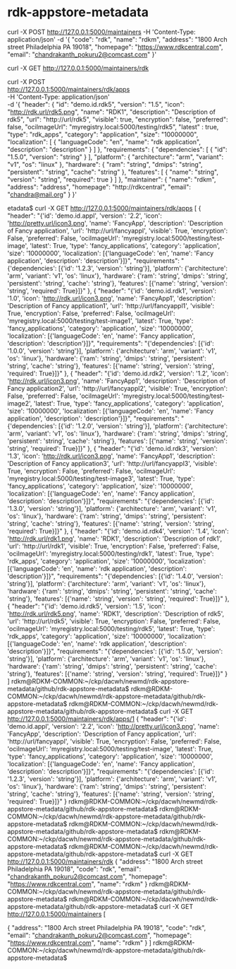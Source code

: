 # rdk-appstore-metadata
curl -X POST   http://127.0.0.1:5000/maintainers   -H 'Content-Type: application/json'   -d '{
          "code": "rdk",
           "name": "rdkm",
           "address": "1800 Arch street Philadelphia PA 19018",
          "homepage": "https://www.rdkcentral.com",
          "email": "chandrakanth_pokuru2@comcast.com"
     }'


 curl -X GET   http://127.0.0.1:5000/maintainers/rdk


 curl -X POST \
  http://127.0.0.1:5000/maintainers/rdk/apps \
  -H 'Content-Type: application/json' \
  -d '{
        "header": {
            "id": "demo.id.rdk5",
            "version": "1.5",
            "icon": "http://rdk.url/rdk5.png",
            "name": "RDK1",
            "description": "Description of rdk5",
            "url": "http://url/rdk5",
            "visible": true,
            "encryption": false,
            "preferred": false,
            "ociImageUrl": "myregistry.local:5000/testing/rdk5",
            "latest" : true,
            "type": "rdk_apps",
            "category": "application",
            "size": "10000000",
            "localization": [
                {
                    "languageCode": "en",
                    "name": "rdk application",
                    "description": "description"
                }
            ]
        },
        "requirements": {
            "dependencies": [
                {
                    "id": "1.5.0",
                    "version": "string"
                }
            ],
            "platform": {
                "architecture": "arm",
                "variant": "v1",
                "os": "linux"
            },
            "hardware": {
                "ram": "string",
                "dmips": "string",
                "persistent": "string",
                "cache": "string"
            },
            "features": [
                {
                    "name": "string",
                    "version": "string",
                    "required": true
                }
            ]
        },
        "maintainer": {
            "name": "rdkm",
            "address": "address",
            "homepage": "http://rdkcentral",
            "email": "chandra@mail.org"
        }
    }'



etadata$ curl -X GET   http://127.0.0.1:5000/maintainers/rdk/apps
[
  {
    "header": "{'id': 'demo.id.appl', 'version': '2.2', 'icon': 'http://pretty.url/icon3.png', 'name': 'FancyApp', 'description': 'Description of Fancy application', 'url': 'http://url/fancyappl', 'visible': True, 'encryption': False, 'preferred': False, 'ociImageUrl': 'myregistry.local:5000/testing/test-image', 'latest': True, 'type': 'fancy_applications', 'category': 'application', 'size': '10000000', 'localization': [{'languageCode': 'en', 'name': 'Fancy application', 'description': 'description'}]}",
    "requirements": "{'dependencies': [{'id': '1.2.3', 'version': 'string'}], 'platform': {'architecture': 'arm', 'variant': 'v1', 'os': 'linux'}, 'hardware': {'ram': 'string', 'dmips': 'string', 'persistent': 'string', 'cache': 'string'}, 'features': [{'name': 'string', 'version': 'string', 'required': True}]}"
  },
  {
    "header": "{'id': 'demo.id.rdk1', 'version': '1.0', 'icon': 'http://rdk.url/icon3.png', 'name': 'FancyApp1', 'description': 'Description of Fancy application1', 'url': 'http://url/fancyappl1', 'visible': True, 'encryption': False, 'preferred': False, 'ociImageUrl': 'myregistry.local:5000/testing/test-image1', 'latest': True, 'type': 'fancy_applications', 'category': 'application', 'size': '10000000', 'localization': [{'languageCode': 'en', 'name': 'Fancy application', 'description': 'description'}]}",
    "requirements": "{'dependencies': [{'id': '1.0.0', 'version': 'string'}], 'platform': {'architecture': 'arm', 'variant': 'v1', 'os': 'linux'}, 'hardware': {'ram': 'string', 'dmips': 'string', 'persistent': 'string', 'cache': 'string'}, 'features': [{'name': 'string', 'version': 'string', 'required': True}]}"
  },
  {
    "header": "{'id': 'demo.id.rdk2', 'version': '1.2', 'icon': 'http://rdk.url/icon3.png', 'name': 'FancyApp1', 'description': 'Description of Fancy application2', 'url': 'http://url/fancyappl2', 'visible': True, 'encryption': False, 'preferred': False, 'ociImageUrl': 'myregistry.local:5000/testing/test-image2', 'latest': True, 'type': 'fancy_applications', 'category': 'application', 'size': '10000000', 'localization': [{'languageCode': 'en', 'name': 'Fancy application', 'description': 'description'}]}",
    "requirements": "{'dependencies': [{'id': '1.2.0', 'version': 'string'}], 'platform': {'architecture': 'arm', 'variant': 'v1', 'os': 'linux'}, 'hardware': {'ram': 'string', 'dmips': 'string', 'persistent': 'string', 'cache': 'string'}, 'features': [{'name': 'string', 'version': 'string', 'required': True}]}"
  },
  {
    "header": "{'id': 'demo.id.rdk3', 'version': '1.3', 'icon': 'http://rdk.url/icon3.png', 'name': 'FancyApp1', 'description': 'Description of Fancy application3', 'url': 'http://url/fancyappl3', 'visible': True, 'encryption': False, 'preferred': False, 'ociImageUrl': 'myregistry.local:5000/testing/test-image3', 'latest': True, 'type': 'fancy_applications', 'category': 'application', 'size': '10000000', 'localization': [{'languageCode': 'en', 'name': 'Fancy application', 'description': 'description'}]}",
    "requirements": "{'dependencies': [{'id': '1.3.0', 'version': 'string'}], 'platform': {'architecture': 'arm', 'variant': 'v1', 'os': 'linux'}, 'hardware': {'ram': 'string', 'dmips': 'string', 'persistent': 'string', 'cache': 'string'}, 'features': [{'name': 'string', 'version': 'string', 'required': True}]}"
  },
  {
    "header": "{'id': 'demo.id.rdk4', 'version': '1.4', 'icon': 'http://rdk.url/rdk1.png', 'name': 'RDK1', 'description': 'Description of rdk1', 'url': 'http://url/rdk1', 'visible': True, 'encryption': False, 'preferred': False, 'ociImageUrl': 'myregistry.local:5000/testing/rdk1', 'latest': True, 'type': 'rdk_apps', 'category': 'application', 'size': '10000000', 'localization': [{'languageCode': 'en', 'name': 'rdk application', 'description': 'description'}]}",
    "requirements": "{'dependencies': [{'id': '1.4.0', 'version': 'string'}], 'platform': {'architecture': 'arm', 'variant': 'v1', 'os': 'linux'}, 'hardware': {'ram': 'string', 'dmips': 'string', 'persistent': 'string', 'cache': 'string'}, 'features': [{'name': 'string', 'version': 'string', 'required': True}]}"
  },
  {
    "header": "{'id': 'demo.id.rdk5', 'version': '1.5', 'icon': 'http://rdk.url/rdk5.png', 'name': 'RDK1', 'description': 'Description of rdk5', 'url': 'http://url/rdk5', 'visible': True, 'encryption': False, 'preferred': False, 'ociImageUrl': 'myregistry.local:5000/testing/rdk5', 'latest': True, 'type': 'rdk_apps', 'category': 'application', 'size': '10000000', 'localization': [{'languageCode': 'en', 'name': 'rdk application', 'description': 'description'}]}",
    "requirements": "{'dependencies': [{'id': '1.5.0', 'version': 'string'}], 'platform': {'architecture': 'arm', 'variant': 'v1', 'os': 'linux'}, 'hardware': {'ram': 'string', 'dmips': 'string', 'persistent': 'string', 'cache': 'string'}, 'features': [{'name': 'string', 'version': 'string', 'required': True}]}"
  }
]
rdkm@RDKM-COMMON:~/ckp/dacwh/newmd/rdk-appstore-metadata/github/rdk-appstore-metadata$ 
rdkm@RDKM-COMMON:~/ckp/dacwh/newmd/rdk-appstore-metadata/github/rdk-appstore-metadata$ 
rdkm@RDKM-COMMON:~/ckp/dacwh/newmd/rdk-appstore-metadata/github/rdk-appstore-metadata$ curl -X GET   http://127.0.0.1:5000/maintainers/rdk/apps/1
{
  "header": "{'id': 'demo.id.appl', 'version': '2.2', 'icon': 'http://pretty.url/icon3.png', 'name': 'FancyApp', 'description': 'Description of Fancy application', 'url': 'http://url/fancyappl', 'visible': True, 'encryption': False, 'preferred': False, 'ociImageUrl': 'myregistry.local:5000/testing/test-image', 'latest': True, 'type': 'fancy_applications', 'category': 'application', 'size': '10000000', 'localization': [{'languageCode': 'en', 'name': 'Fancy application', 'description': 'description'}]}",
  "requirements": "{'dependencies': [{'id': '1.2.3', 'version': 'string'}], 'platform': {'architecture': 'arm', 'variant': 'v1', 'os': 'linux'}, 'hardware': {'ram': 'string', 'dmips': 'string', 'persistent': 'string', 'cache': 'string'}, 'features': [{'name': 'string', 'version': 'string', 'required': True}]}"
}
rdkm@RDKM-COMMON:~/ckp/dacwh/newmd/rdk-appstore-metadata/github/rdk-appstore-metadata$ 
rdkm@RDKM-COMMON:~/ckp/dacwh/newmd/rdk-appstore-metadata/github/rdk-appstore-metadata$ 
rdkm@RDKM-COMMON:~/ckp/dacwh/newmd/rdk-appstore-metadata/github/rdk-appstore-metadata$ 
rdkm@RDKM-COMMON:~/ckp/dacwh/newmd/rdk-appstore-metadata/github/rdk-appstore-metadata$ 
rdkm@RDKM-COMMON:~/ckp/dacwh/newmd/rdk-appstore-metadata/github/rdk-appstore-metadata$ curl -X GET   http://127.0.0.1:5000/maintainers/rdk
{
  "address": "1800 Arch street Philadelphia PA 19018",
  "code": "rdk",
  "email": "chandrakanth_pokuru2@comcast.com",
  "homepage": "https://www.rdkcentral.com",
  "name": "rdkm"
}
rdkm@RDKM-COMMON:~/ckp/dacwh/newmd/rdk-appstore-metadata/github/rdk-appstore-metadata$ 
rdkm@RDKM-COMMON:~/ckp/dacwh/newmd/rdk-appstore-metadata/github/rdk-appstore-metadata$ curl -X GET   http://127.0.0.1:5000/maintainers
[
  
  {
    "address": "1800 Arch street Philadelphia PA 19018",
    "code": "rdk",
    "email": "chandrakanth_pokuru2@comcast.com",
    "homepage": "https://www.rdkcentral.com",
    "name": "rdkm"
  }
]
rdkm@RDKM-COMMON:~/ckp/dacwh/newmd/rdk-appstore-metadata/github/rdk-appstore-metadata$ 

 

